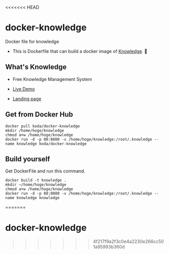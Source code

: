 <<<<<<< HEAD
# docker-knowledge
Docker file for knowledge

- This is Dockerfile that can build a docker image of [Knowledge](https://github.com/support-project/knowledge).


## What's Knowledge
- Free Knowledge Management System

- [Live Demo](https://support-project.org/knowledge/index)

- [Landing page](https://support-project.org/knowledge_info/index)



## Get from Docker Hub

```
docker pull koda/docker-knowledge
mkdir /home/hoge/knowledge
chmod a+w /home/hoge/knowledge
docker run -d -p 80:8080 -v /home/hoge/knowledge:/root/.knowledge --name knowledge koda/docker-knowledge
```



## Build yourself

Get DockerFile and run this command.

```
docker build -t knowledge .
mkdir ~/home/hoge/knowledge
chmod a+w /home/hoge/knowledge
docker run -d -p 80:8080 -v /home/hoge/knowledge:/root/.knowledge --name knowledge knowledge
```

=======
# docker-knowledge
>>>>>>> 4f217f9a2f3c0e4a2230e266cc501a95993b360d
